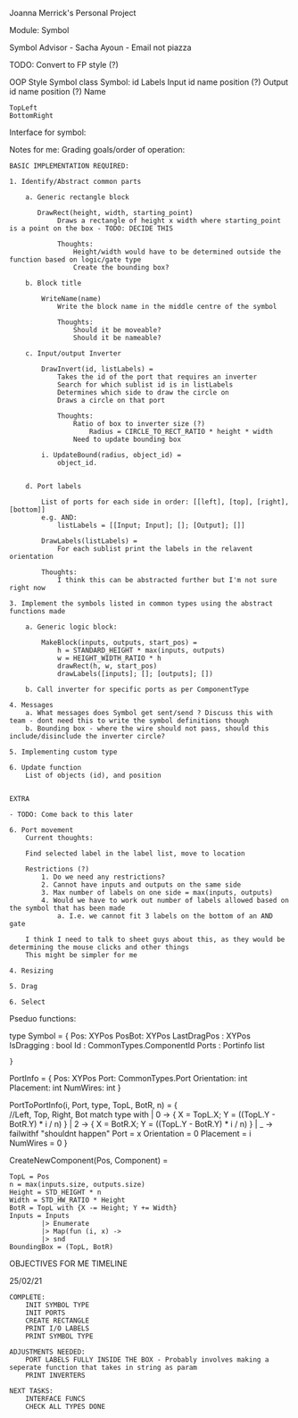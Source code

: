 Joanna Merrick's Personal Project

Module: Symbol

Symbol Advisor  - Sacha Ayoun - Email not piazza

TODO: Convert to FP style (?)

OOP Style Symbol class 
Symbol:
    id
    Labels
        Input
            id
            name
            position (?)
        Output
            id
            name
            position (?)
        Name

    TopLeft
    BottomRight



Interface for symbol:



Notes for me:
Grading goals/order of operation:
    
    BASIC IMPLEMENTATION REQUIRED:

    1. Identify/Abstract common parts

        a. Generic rectangle block

           DrawRect(height, width, starting_point)
                Draws a rectangle of height x width where starting_point is a point on the box - TODO: DECIDE THIS

                Thoughts:
                    Height/width would have to be determined outside the function based on logic/gate type
                    Create the bounding box?

        b. Block title

            WriteName(name)
                Write the block name in the middle centre of the symbol

                Thoughts:
                    Should it be moveable?
                    Should it be nameable?
                    
        c. Input/output Inverter

            DrawInvert(id, listLabels) =
                Takes the id of the port that requires an inverter 
                Search for which sublist id is in listLabels
                Determines which side to draw the circle on
                Draws a circle on that port

                Thoughts:
                    Ratio of box to inverter size (?)
                        Radius = CIRCLE_TO_RECT_RATIO * height * width
                    Need to update bounding box

            i. UpdateBound(radius, object_id) = 
                object_id.
                

        d. Port labels
            
            List of ports for each side in order: [[left], [top], [right], [bottom]]
            e.g. AND:
                listLabels = [[Input; Input]; []; [Output]; []]
            
            DrawLabels(listLabels) = 
                For each sublist print the labels in the relavent orientation

            Thoughts:
                I think this can be abstracted further but I'm not sure right now
    
    3. Implement the symbols listed in common types using the abstract functions made

        a. Generic logic block:

            MakeBlock(inputs, outputs, start_pos) =
                h = STANDARD_HEIGHT * max(inputs, outputs)
                w = HEIGHT_WIDTH_RATIO * h
                drawRect(h, w, start_pos)
                drawLabels([inputs]; []; [outputs]; [])

        b. Call inverter for specific ports as per ComponentType

    4. Messages
        a. What messages does Symbol get sent/send ? Discuss this with team - dont need this to write the symbol definitions though
        b. Bounding box - where the wire should not pass, should this include/disinclude the inverter circle?

    5. Implementing custom type

    6. Update function
        List of objects (id), and position


    EXTRA

    - TODO: Come back to this later
    
    6. Port movement 
        Current thoughts:

        Find selected label in the label list, move to location

        Restrictions (?)
            1. Do we need any restrictions?
            2. Cannot have inputs and outputs on the same side
            3. Max number of labels on one side = max(inputs, outputs)
            4. Would we have to work out number of labels allowed based on the symbol that has been made
                a. I.e. we cannot fit 3 labels on the bottom of an AND gate

        I think I need to talk to sheet guys about this, as they would be determining the mouse clicks and other things
        This might be simpler for me

    4. Resizing

    5. Drag

    6. Select




Pseduo functions:

type Symbol =
    {
        Pos: XYPos
        PosBot: XYPos
        LastDragPos : XYPos
        IsDragging : bool
        Id : CommonTypes.ComponentId
        Ports : Portinfo list

    }

PortInfo =
    {
        Pos: XYPos
        Port: CommonTypes.Port
        Orientation: int
        Placement: int 
        NumWires: int
    }

PortToPortInfo(i, Port, type, TopL, BotR, n) = 
    {   
        //Left, Top, Right, Bot
        match type with
        | 0 -> { X = TopL.X; Y = ((TopL.Y - BotR.Y) * i / n) }
        | 2 -> { X = BotR.X; Y = ((TopL.Y - BotR.Y) * i / n) }
        | _ -> failwithf "shouldnt happen"
        Port = x
        Orientation = 0
        Placement = i
        NumWires = 0
    }
    
CreateNewComponent(Pos, Component) =
    
    TopL = Pos
    n = max(inputs.size, outputs.size)
    Height = STD_HEIGHT * n
    Width = STD_HW_RATIO * Height
    BotR = TopL with {X -= Height; Y += Width}
    Inputs = Inputs 
            |> Enumerate 
            |> Map(fun (i, x) -> 
            |> snd
    BoundingBox = (TopL, BotR)



OBJECTIVES FOR ME TIMELINE 

25/02/21
   
    COMPLETE: 
        INIT SYMBOL TYPE
        INIT PORTS
        CREATE RECTANGLE
        PRINT I/O LABELS
        PRINT SYMBOL TYPE

    ADJUSTMENTS NEEDED: 
        PORT LABELS FULLY INSIDE THE BOX - Probably involves making a seperate function that takes in string as param
        PRINT INVERTERS

    NEXT TASKS:
        INTERFACE FUNCS
        CHECK ALL TYPES DONE
